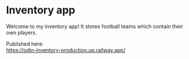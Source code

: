 # Inventory app

Welcome to my inventory app! It stores football teams which contain their own players.

Published here:\
https://odin-inventory-production.up.railway.app/
